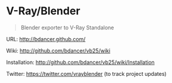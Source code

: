V-Ray/Blender
=============

> Blender exporter to V-Ray Standalone


URL: http://bdancer.github.com/

Wiki: http://github.com/bdancer/vb25/wiki

Installation: http://github.com/bdancer/vb25/wiki/Installation

Twitter: https://twitter.com/vrayblender (to track project updates)
